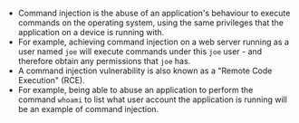 - Command injection is the abuse of an application's behaviour to execute commands on the operating system, using the same privileges that the application on a device is running with.
- For example, achieving command injection on a web server running as a user named `joe` will execute commands under this `joe` user - and therefore obtain any permissions that `joe` has.
- A command injection vulnerability is also known as a "Remote Code Execution" (RCE).
- For example, being able to abuse an application to perform the command `whoami` to list what user account the application is running will be an example of command injection.
